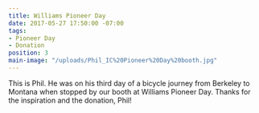 ```yaml
---
title: Williams Pioneer Day
date: 2017-05-27 17:50:00 -07:00
tags:
- Pioneer Day
- Donation
position: 3
main-image: "/uploads/Phil_IC%20Pioneer%20Day%20booth.jpg"
---
```


This is Phil. He was on his third day of a bicycle journey from Berkeley to Montana when stopped by our booth at Williams Pioneer Day. Thanks for the inspiration and the donation, Phil!